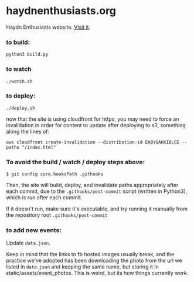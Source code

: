 haydnenthusiasts.org
====================

Haydn Enthusiasts website. [Visit it](http://haydnenthusiasts.org/).

### to build:
```
python3 build.py
```

### to watch
```
./watch.sh
```

### to deploy:
```
./deploy.sh
```

now that the site is using cloudfront for https, you may need to force an invalidation
in order for content to update after deploying to s3, something along the lines of:
```
aws cloudfront create-invalidation --distribution-id EA8YGAHXI8LCE --paths "/index.html"
```

### To avoid the build / watch / deploy steps above:
```
$ git config core.hooksPath .githooks
```

Then, the site will build, deploy, and invalidate paths appropriately after each commit,
due to the `.githooks/post-commit` script (written in Python3), which is run after each commit.

If it doesn't run, make sure it's executable, and try running it manually from the repository root
```.githooks/post-commit```

### to add new events:
Update `data.json`. 

Keep in mind that the links to fb hosted images usually break, and the practice we've adopted has been downloading the photo from the url we listed in `data.json` and keeping the same name, but storing it in static/assets/event_photos. This is weird, but its how things currently work. 
